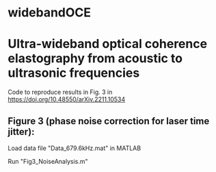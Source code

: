# widebandOCE
# Ultra-wideband optical coherence elastography from acoustic to ultrasonic frequencies

Code to reproduce results in Fig. 3 in https://doi.org/10.48550/arXiv.2211.10534

## Figure 3 (phase noise correction for laser time jitter):
Load data file "Data_679.6kHz.mat" in MATLAB

Run "Fig3_NoiseAnalysis.m"



